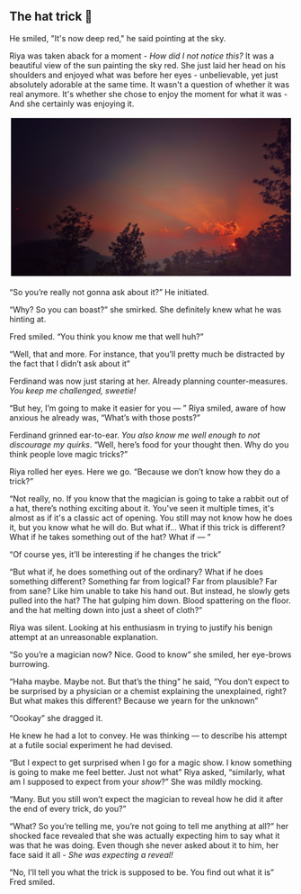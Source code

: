 ## The hat trick 🎩

He smiled, "It's now deep red," he said pointing at the sky.  

Riya was taken aback for a moment - *How did I not notice this?* It was a beautiful view of the sun painting the sky red. She just laid her head on his shoulders and enjoyed what was before her eyes - unbelievable, yet just absolutely adorable at the same time. It wasn't a question of whether it was real anymore. It's whether she chose to enjoy the moment for what it was - And she certainly was enjoying it.  

![sun-set](sun_set.jpg)  

“So you’re really not gonna ask about it?” He initiated.  

“Why? So you can boast?” she smirked. She definitely knew what he was hinting at.  

Fred smiled. “You think you know me that well huh?”  

“Well, that and more. For instance, that you’ll pretty much be distracted by the fact that I didn’t ask about it”  

Ferdinand was now just staring at her. Already planning counter-measures. *You keep me challenged, sweetie!*  

“But hey, I’m going to make it easier for you — ” Riya smiled, aware of how anxious he already was, 
“What’s with those posts?”  

Ferdinand grinned ear-to-ear. *You also know me well enough to not discourage my quirks*. “Well, here’s food for your thought then. Why do you think people love magic tricks?”  

Riya rolled her eyes. Here we go. “Because we don’t know how they do a trick?”  

“Not really, no. If you know that the magician is going to take a rabbit out of a hat, there’s nothing exciting about it. You've seen it multiple times, it's almost as if it's a classic act of opening. You still may not know how he does it, but you know what he will do. But what if… What if this trick is different? What if he takes something out of the hat? What if — ”  

“Of course yes, it’ll be interesting if he changes the trick”  

“But what if, he does something out of the ordinary? What if he does something different? Something far from logical? Far from plausible? Far from sane? Like him unable to take his hand out. But instead, he slowly gets pulled into the hat? The hat gulping him down. Blood spattering on the floor. and the hat melting down into just a sheet of cloth?”  

Riya was silent. Looking at his enthusiasm in trying to justify his benign attempt at an unreasonable explanation.  

“So you’re a magician now? Nice. Good to know” she smiled, her eye-brows burrowing.  

“Haha maybe. Maybe not. But that’s the thing” he said, “You don’t expect to be surprised by a physician or a chemist explaining the unexplained, right? But what makes this different? Because we yearn for the unknown”  

“Oookay” she dragged it.  

He knew he had a lot to convey. He was thinking — to describe his attempt at a futile social experiment he had devised.  

“But I expect to get surprised when I go for a magic show. I know something is going to make me feel better. Just not what” Riya asked, “similarly, what am I supposed to expect from your *show*?” She was mildly mocking.  

“Many. But you still won’t expect the magician to reveal how he did it after the end of every trick, do you?”  

“What? So you’re telling me, you’re not going to tell me anything at all?” her shocked face revealed that she was actually expecting him to say what it was that he was doing. Even though she never asked about it to him, her face said it all - *She was expecting a reveal!*  

“No, I’ll tell you what the trick is supposed to be. You find out what it is” Fred smiled.  